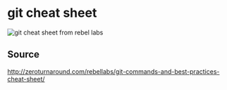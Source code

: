 ﻿# git cheat sheet

![git cheat sheet from rebel labs](Git-Cheat-Sheet.png 'git cheatsheet')

## Source

http://zeroturnaround.com/rebellabs/git-commands-and-best-practices-cheat-sheet/
